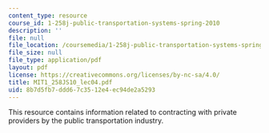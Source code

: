 ```yaml
---
content_type: resource
course_id: 1-258j-public-transportation-systems-spring-2010
description: ''
file: null
file_location: /coursemedia/1-258j-public-transportation-systems-spring-2010/8b7d5fb7ddd67c3512e4ec94de2a5293_MIT1_258JS10_lec04.pdf
file_size: null
file_type: application/pdf
layout: pdf
license: https://creativecommons.org/licenses/by-nc-sa/4.0/
title: MIT1_258JS10_lec04.pdf
uid: 8b7d5fb7-ddd6-7c35-12e4-ec94de2a5293
---
```

This resource contains information related to contracting with private providers by the public transportation industry. 
